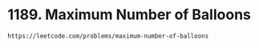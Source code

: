 # 1189. Maximum Number of Balloons

```
https://leetcode.com/problems/maximum-number-of-balloons
```

